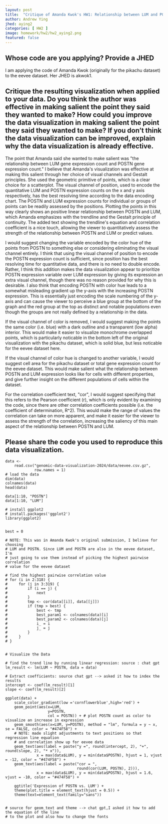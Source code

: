 ```yaml
---
layout: post
title:  "Critique of Amanda Kwok's HW1: Relationship between LUM and POSTN Expression"
author: Andrew Ying
jhed: aying2
categories: [ HW2 ]
image: homework/hw2/hw2_aying2.png
featured: false
---
```


## Whose code are you applying? Provide a JHED
I am applying the code of Amanda Kwok (originally for the pikachu dataset) to the eevee dataset. Her JHED is akwok1.

## Critique the resulting visualization when applied to your data. Do you think the author was effective in making salient the point they said they wanted to make? How could you improve the data visualization in making salient the point they said they wanted to make? If you don’t think the data visualization can be improved, explain why the data visualization is already effective.

The point that Amanda said she wanted to make salient was "the relationship between LUM gene expression count and POSTN gene expression count." I believe that Amanda's visualization was effective at making this salient through her choice of visual channels and Gestalt principles. She used the geometric primitive of points, which is a clear choice for a scatterplot. The visual channel of position, used to encode the quantitative LUM and POSTN expression counts on the x and y axis respectively, has the best resolving time according to the data encoding chart. The POSTN and LUM expression counts for individual or groups of points can be readily assessed by the positions. Plotting the points in this way clearly shows an positive linear relationship between POSTN and LUM, which Amanda emphasizes with the trendline and the Gestalt principle of continuity. The added text showing the trendline's equation and correlation coefficient is a nice touch, allowing the viewer to quantitatively assess the strength of the relationship between POSTN and LUM or predict values.

I would suggest changing the variable encoded by the color hue of the points from POSTN to something else or considering eliminating the visual channel entirely. I think that using the visual channel of position to encode the POSTN expression count is sufficient, since position has the best resolving time for quantitative data, and there is no need to double encode. Rather, I think this addition makes the data visualization appear to prioritize POSTN expression variable over LUM expression by giving its expression an extra visual channel, though there was no reason provided for why this is desirable. I also think that encoding POSTN with color hue leads to a somewhat misleading gradient up the y-axis with the increasing POSTN expression. This is essentially just encoding the scale numbering of the y-axis and can cause the viewer to perceive a blue group at the bottom of the graph and the red group at the top as distinct and notable populations even though the groups are not really defined by a relationship in the data.

If the visual channel of color is removed, I would suggest making the points the same color (i.e. blue) with a dark outline and a transparent (low alpha) interior. This would make it easier to visualize monochrome overlapped points, which is particularly noticable in the bottom left of the original visualization with the pikachu dataset, which is solid blue, but less noticable for the eevee dataset here.

If the visual channel of color hue is changed to another variable, I would suggest cell area for the pikachu dataset or total gene expression count for the eevee dataset. This would make salient what the relationship between POSTN and LUM expression looks like for cells with different properties, and give further insight on the different populations of cells within the dataset.

For the correlation coefficient text, "cor", I would suggest specifying that this refers to the Pearson coefficient (r), which is only evident by examining the code, since there are other correlation coefficients possible (i.e. the coefficient of determination, R^2). This would make the range of values the correlation can take on more apparent, and make it easier for the viewer to assess the strength of the correlation, increasing the saliency of this main aspect of the relationship between POSTN and LUM.


## Please share the code you used to reproduce this data visualization.
```{r}
data <-
    read.csv("genomic-data-visualization-2024/data/eevee.csv.gz",
             row.names = 1)
# load the data
dim(data)
colnames(data)
head(data)

data[1:10, "POSTN"]
data[1:10, "LUM"]

# install ggplot2
# install.packages('ggplot2')
library(ggplot2)


best = 0

# NOTE: This was in Amanda Kwok's original submission, I believe for choosing
# LUM and POSTN. Since LUM and POSTN are also in the eevee dataset, I'm
# just going to use them instead of picking the highest pairwise correlation
# value for the eevee dataset

# find the highest pairwise correlation value
# for (i in 2:318) {
#     for (j in 3:319) {
#         if (i == j) {
#             next
#         }
#         tmp <- cor(data[[i]], data[[j]])
#         if (tmp > best) {
#             best <- tmp
#             best_param1 <- colnames(data)[i]
#             best_param2 <- colnames(data)[j]
#             i_ = i
#             j_ = j
#         }
#     }
# }


# Visualize the Data

# find the trend line by running linear regression: source : chat gpt
lm_result <- lm(LUM ~ POSTN, data = data)

# Extract coefficients: source chat gpt --> asked it how to index the results
intercept <- coef(lm_result)[1]
slope <- coef(lm_result)[2]

ggplot(data) +
    scale_color_gradient(low ='cornflowerblue',high='red') + 
    geom_point(aes(x=LUM, 
                   y=POSTN,
                   col = POSTN)) + # plot POSTN count as color to visualize an increase in expression
    geom_smooth(aes(x=LUM, y=POSTN), method = "lm", formula = y ~ x, se = FALSE, color = "#474F58") +
    # NOTE: made slight adjustments to text positions so that regression line equation
    # and correlation show up for eevee data
    geom_text(aes(label = paste("y =", round(intercept, 2), "+", round(slope, 2), "* x")),
              x = max(data$LUM), y = min(data$POSTN), hjust = 1, vjust = -12, color = "#474F58") +
    geom_text(aes(label = paste("cor = ", 
                                round(cor(LUM, POSTN), 2))),
              x = max(data$LUM), y = min(data$POSTN), hjust = 1.6, vjust = -10, color = "#474F58") +
    
    ggtitle('Expression of POSTN vs. LUM') + 
    theme(plot.title = element_text(hjust = 0.5)) +
    theme(text=element_text(family="sans")) 


# source for geom_text and theme --> chat gpt,I asked it how to add the equation of the line
# to the plot and also how to change the fonts

```